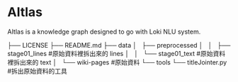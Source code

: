 # AItlas
AItlas is a knowledge graph designed to go with Loki NLU system.

├── LICENSE
├── README.md
├── data
│   ├── preprocessed
│   │   ├── stage01_lines  #原始資料裡拆出來的 lines
│   │   └── stage01_text   #原始資料裡拆出來的 text
│   └── wiki-pages #原始資料
└── tools
    └── titleJointer.py    #拆出原始資料的工具
